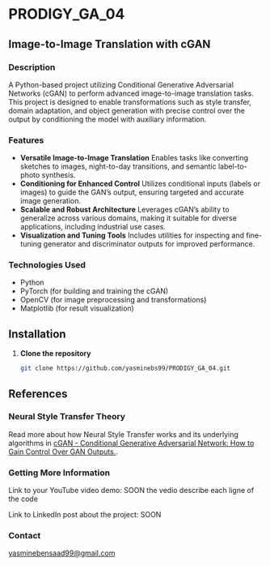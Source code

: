 # PRODIGY_GA_04
## Image-to-Image Translation with cGAN
### Description
A Python-based project utilizing Conditional Generative Adversarial Networks (cGAN) to perform advanced image-to-image translation tasks. This project is designed to enable transformations such as style transfer, domain adaptation, and object generation with precise control over the output by conditioning the model with auxiliary information.

### Features
- **Versatile Image-to-Image Translation**
Enables tasks like converting sketches to images, night-to-day transitions, and semantic label-to-photo synthesis.
- **Conditioning for Enhanced Control**
Utilizes conditional inputs (labels or images) to guide the GAN’s output, ensuring targeted and accurate image generation.
- **Scalable and Robust Architecture**
Leverages cGAN’s ability to generalize across various domains, making it suitable for diverse applications, including industrial use cases.
- **Visualization and Tuning Tools**
Includes utilities for inspecting and fine-tuning generator and discriminator outputs for improved performance.
### Technologies Used
- Python
- PyTorch (for building and training the cGAN)
- OpenCV (for image preprocessing and transformations)
- Matplotlib (for result visualization)

## Installation  

1. **Clone the repository**  
   ```bash  
   git clone https://github.com/yasminebs99/PRODIGY_GA_04.git

## References  

### Neural Style Transfer Theory  
Read more about how Neural Style Transfer works and its underlying algorithms in [cGAN - Conditional Generative Adversarial Network: How to Gain Control Over GAN Outputs.]([https://towardsdatascience.com/how-do-neural-style-transfers-work-b76de101eb3](https://scribe.rip/cgan-conditional-generative-adversarial-network-how-to-gain-control-over-gan-outputs-b30620bd0cc8)).  

### Getting More Information

Link to your YouTube video demo: SOON
the vedio describe each ligne of the code 

Link to LinkedIn post about the project: SOON

### Contact

yasminebensaad99@gmail.com
